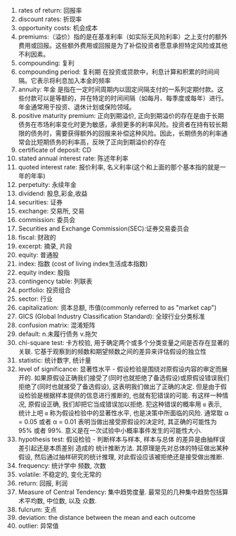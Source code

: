 1. rates of return: 回报率
2. discount rates: 折现率
3. opportunity costs: 机会成本
4. premiums:（溢价）指的是在基准利率（如实际无风险利率）之上支付的额外费用或回报。这些额外费用或回报是为了补偿投资者愿意承担特定风险或其他不利因素。
5. compounding: 复利
6. compounding period: 复利期 在投资或贷款中，利息计算和积累的时间间隔。它表示将利息加入本金的频率
7. annuity: 年金 是指在一定时间周期内以固定间隔支付的一系列定期付款。这些付款可以是等额的，并在特定的时间间隔（如每月、每季度或每年）进行。年金通常用于投资、退休计划或保险领域。
8. positive maturity premium: 正向到期溢价, 正向到期溢价的存在是由于长期债务在市场利率变化时更为敏感，承担更多的利率风险。投资者在持有较长期限的债务时，需要获得额外的回报来补偿这种风险。因此，长期债务的利率通常会比短期债务的利率高，反映了正向到期溢价的存在
9. certificate of deposit: CD 
10. stated annual interest rate: 陈述年利率
11. quoted interest rate: 报价利率, 名义利率(这个和上面的那个基本指的就是一年的年率)
12. perpetuity: 永续年金
13. dividend: 股息,彩金,收益
14. securities: 证券
15. exchange: 交易所, 交易
16. commission: 委员会
17. Securities and Exchange Commission(SEC):证券交易委员会
18. fiscal: 财政的
19. excerpt: 摘录, 片段
20. equity: 普通股
21. index: 指数 (cost of living index生活成本指数)
22. equity index: 股指
23. contingency table: 列联表
24. portfolio: 投资组合
25. sector: 行业
26. capitalization: 资本总额, 市值(commonly referred to as "market cap")
27. GICS (Global Industry Classification Standard): 全球行业分类标准
28. confusion matrix: 混淆矩阵
29. default: n.未履行债务 v.拖欠
30. chi-square test: 卡方校验, 用于确定两个或多个分类变量之间是否存在显著的关联. 它基于观察到的频数和期望频数之间的差异来评估假设的独立性
31. statistic: 统计数字, 统计量
32. level of significance: 显著性水平 - 假设检验是围绕对原假设内容的审定而展开的. 如果原假设正确我们接受了(同时也就拒绝了备选假设)或原假设错误我们拒绝了(同时也就接受了备选假设), 这表明我们做出了正确的决定. 但是由于假设检验是根据样本提供的信息进行推断的, 也就有犯错误的可能. 有这样一种情况, 原假设正确, 我们却把它当成错误加以拒绝. 犯这种错误的概率用 `α` 表示, 统计上吧 `α` 称为假设检验中的显著性水平, 也是决策中所面临的风险. 通常取 α = 0.05 或者 α = 0.01 表明当做出接受原假设的决定时, 其正确的可能性为 95% 或者 99%. 意义是在一次试验中小概率事件发生的可能性大小. 
33. hypothesis test: 假设检验 - 判断样本与样本, 样本与总体 的差异是由抽样误差引起还是本质差别 造成的 统计推断方法. 其原理是先对总体的特征做出某种假设, 然后通过抽样研究的统计推理, 对此假设应该被拒绝还是接受做出推断. 
34. frequency: 统计学中 频数, 次数
35. volatile: 不稳定的, 变化无常的
36. return: 回报, 利润
37. Measure of Central Tendency: 集中趋势度量. 最常见的几种集中趋势包括算术平均数, 中位数, 以及 众数.
38. fulcrum: 支点
39. deviation: the distance between the mean and each outcome
40. outlier: 异常值